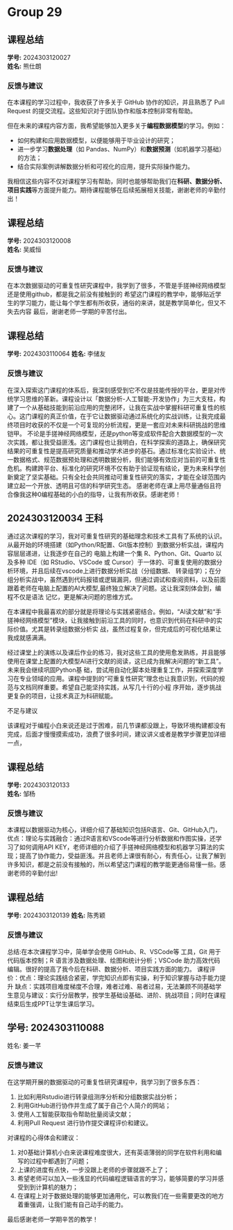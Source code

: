 # Group 29

## 课程总结

**学号:** 2024303120027  
**姓名:** 熊仕朗  

### 反馈与建议  

在本课程的学习过程中，我收获了许多关于 GitHub 协作的知识，并且熟悉了 Pull Request 的提交流程。这些知识对于团队协作和版本控制非常有帮助。

但在未来的课程内容方面，我希望能够加入更多关于**编程数据模型**的学习。例如：
- 如何构建和应用数据模型，以便能够用于毕业设计的研究；
- 进一步学习**数据处理**（如 Pandas、NumPy）和**数据预测**（如机器学习基础）的方法；
- 结合实际案例讲解数据分析和可视化的应用，提升实际操作能力。

我相信这些内容不仅对课程学习有帮助，同时也能够帮助我们在**科研、数据分析、项目实践**等方面提升能力。期待课程能够在后续拓展相关技能，谢谢老师的辛勤付出！

## 课程总结

**学号:** 2024303120008  
**姓名:** 吴威恒  

### 反馈与建议  

在本次数据驱动的可重复性研究课程中，我学到了很多，不管是手搓神经网络模型还是使用github，都是我之前没有接触到的
希望这门课程的教学中，能够贴近学生的学习能力，能让每个学生都有所收获，通俗的来讲，就是教学简单化，但又不失去内容
最后，谢谢老师一学期的辛苦付出。


## 课程总结

**学号:** 2024303110064
**姓名:** 李储友  

### 反馈与建议 

在深入探索这门课程的体系后，我深刻感受到它不仅是技能传授的平台，更是对传统学习思维的革新。课程设计以「数据分析-人工智能-开发协作」为三大支柱，构建了一个从基础技能到前沿应用的完整闭环，让我在实战中掌握科研可重复性的核心。这门课程的真正价值，在于它让数据驱动通过系统化的实战训练，让我完成最终项目时收获的不仅是一个可复现的分析流程，更是一套应对未来科研挑战的思维铠甲。
不论是手搓神经网络模型，还是python等变成软件配合大数据模型的一次次实践，都让我受益匪浅。这门课程也让我明白，在科学探索的道路上，确保研究结果的可重复性是提高研究质量和推动学术进步的基石。通过标准化实验设计、统一数据格式、规范数据预处理和透明数据分析，我们能够有效应对当前的可重复性危机。构建跨平台、标准化的研究环境不仅有助于验证现有结论，更为未来科学创新奠定了坚实基础。只有全社会共同推动可重复性研究的落实，才能在全球范围内建立起一个开放、透明且可信的科学研究生态。
感谢老师在课上用尽量通俗且符合像我这种0编程基础的小白的指导，让我有所收获。感谢老师！

## 2024303120034 王科

通过这次课程的学习，我对可重复性研究的基础理念和技术工具有了系统的认识。从最开始的环境搭建（如Python/R配置、Git版本控制）到数据分析实战，课程内容层层递进，让我逐步在自己的
电脑上构建一个集 R、Python、Git、Quarto 以及多种 IDE（如 RStudio、VSCode 或 Cursor）于一体的、可重复使用的数据分析环境，并且后续在vscode上进行数据分析实战（分组数据、
转录组学）；在分组分析实战中，虽然遇到代码报错或逻辑漏洞，但通过调试和查阅资料，以及前面跟着老师在电脑上配置的AI大模型,最终独立解决了问题。这让我深刻体会到，编程不仅是语法
记忆，更是解决问题的思维方式。

在本课程中我最喜欢的部分就是将理论与实践紧密结合。例如，“AI读文献”和“手搓神经网络模型”模块，让我接触到前沿工具的同时，也意识到代码在科研中的实际价值。尤其是转录组数据分析实
战，虽然过程复杂，但完成后的可视化结果让我成就感满满。

经过课堂上的演练以及课后作业的练习，我对这些工具的使用愈发熟练，并且能够使用在课堂上配置的大模型AI进行文献的阅读，这已成为我解决问题的“新工具”。未来我会继续巩固Python基
础，尝试用自动化脚本处理重复工作，并探索深度学习在专业领域的应用。课程中提到的“可重复性研究”理念也让我意识到，代码的规范与文档同样重要。希望自己能坚持实践，从写几十行的小程
序开始，逐步挑战更复杂的项目，让技术真正为科研赋能。

不足与建议

该课程对于编程小白来说还是过于困难，前几节课都没跟上，导致环境构建都没有完成，后面才慢慢摸索成功，浪费了很多时间，建议讲义或者是教学步骤更加详细一点，

## 课程总结

**学号:** 2024303120133  
**姓名:** 邹杨  

### 反馈与建议  

本课程以数据驱动为核心，详细介绍了基础知识包括R语言、Git、GitHub入门，优点：理论与实践融合：通过R语言和VScode等进行分析数据和作图实操，还学习了如何调用API KEY，老师详细的介绍了手搓神经网络模型和机器学习算法的实现；提高了协作能力，受益匪浅。并且老师上课很有耐心，有责任心，让我了解到许多知识，都是之前没有接触的，所以希望这门课程的教学能更通俗易懂一些。感谢老师的辛勤付出!


## 课程总结

**学号:** 2024303120139 
**姓名:** 陈秀颖  

### 反馈与建议  

总结:在本次课程学习中，简单学会使用 GitHub、R、VSCode等 工具，Git 用于代码版本控制；R 语言涉及数据处理、绘图和统计分析；VSCode 助力高效代码编辑。很好的提高了我今后在科研、数据分析、项目实践方面的能力。
课程评价：优点：理论实践结合紧密，学完知识点即有实操，利于知识掌握与动手能力提升 缺点：实践项目难度梯度不合理，难者过难、易者过易，无法兼顾不同基础学生意见与建议：实行分层教学，按学生基础设基础、进阶、挑战项目；同时在课程结束后生成PPT让学生课后学习。

## 学号: 2024303110088

姓名: 姜一芊  

### 反馈与建议 

在这学期开展的数据驱动的可重复性研究课程中，我学习到了很多东西：

1. 比如利用Rstudio进行转录组测序分析和分组数据实战分析；
2. 利用GitHub进行协作并生成了属于自己个人简介的网站；
3. 使用人工智能获取指令帮助批量阅读文献；
4. 利用Pull Request 进行协作提交课程评价和建议。

对课程的心得体会和建议：

1. 对0基础计算机小白来说课程难度很大，还有英语薄弱的同学在软件利用和编写的过程中都遇到了问题；
2. 上课的进度有点快，一步没跟上老师的步骤就跟不上了；
3. 希望老师可以加入一些浅显的代码编程逻辑语言的学习，能够简要的学习并感受到到计算机的魅力；
4. 在课程上对于数据处理的能够更加通用化，可以教我们在一些需要更改的地方着重强调，让我们能有自己动手的能力。

最后感谢老师一学期辛苦的教学！
